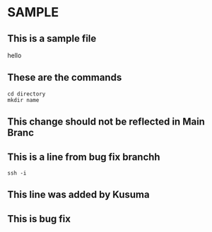 # SAMPLE

## This is a sample file

hello

## These are the commands

```
cd directory
mkdir name
```

## This change should not be reflected in Main Branc


## This is a line from bug fix branchh

```
ssh -i
```

## This line was added by Kusuma
## This is bug fix
